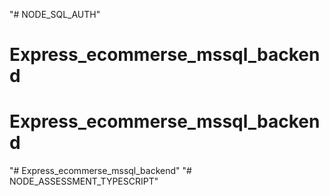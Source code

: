 "# NODE_SQL_AUTH" 
# Express_ecommerse_mssql_backend
# Express_ecommerse_mssql_backend
"# Express_ecommerse_mssql_backend" 
"# NODE_ASSESSMENT_TYPESCRIPT" 
